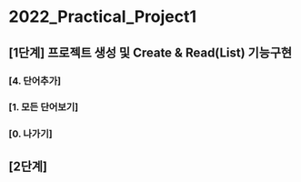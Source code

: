 # 2022_Practical_Project1

## [1단계] 프로젝트 생성 및 Create & Read(List) 기능구현

### [4. 단어추가]

### [1. 모든 단어보기]

### [0. 나가기]


## [2단계]
